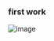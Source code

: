 ### first work
![image](https://user-images.githubusercontent.com/85963951/162160804-7350e209-ee38-44c2-8aea-addd1f3621b3.png)

